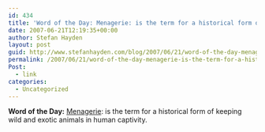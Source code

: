 ```yaml
---
id: 434
title: 'Word of the Day: Menagerie: is the term for a historical form of keeping wild and exotic animals in human captivity.'
date: 2007-06-21T12:19:35+00:00
author: Stefan Hayden
layout: post
guid: http://www.stefanhayden.com/blog/2007/06/21/word-of-the-day-menagerie-is-the-term-for-a-historical-form-of-keeping-wild-and-exotic-animals-in-human-captivity/
permalink: /2007/06/21/word-of-the-day-menagerie-is-the-term-for-a-historical-form-of-keeping-wild-and-exotic-animals-in-human-captivity/
Post:
  - link
categories:
  - Uncategorized
---
```

<p><b>Word of the Day:</b> <a href="http://en.wikipedia.org/wiki/Menagerie">Menagerie</a>: is the term for a historical form of keeping wild and exotic animals in human captivity.
</p>
